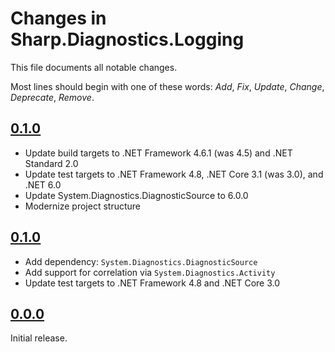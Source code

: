 # Changes in Sharp.Diagnostics.Logging
This file documents all notable changes.

Most lines should begin with one of these words:
*Add*, *Fix*, *Update*, *Change*, *Deprecate*, *Remove*.

<!--
## [Unreleased](https://github.com/sharpjs/Sharp.Diagnostics.Logging/compare/v0.0.0...HEAD)
-->

## [0.1.0](https://github.com/sharpjs/Sharp.Diagnostics.Logging/compare/v0.1.0...release/1.0.0)
- Update build targets to .NET Framework 4.6.1 (was 4.5) and .NET Standard 2.0
- Update test targets to .NET Framework 4.8, .NET Core 3.1 (was 3.0), and .NET 6.0
- Update System.Diagnostics.DiagnosticSource to 6.0.0
- Modernize project structure

## [0.1.0](https://github.com/sharpjs/Sharp.Diagnostics.Logging/compare/v0.0.0...v0.1.0)
- Add dependency: `System.Diagnostics.DiagnosticSource`
- Add support for correlation via `System.Diagnostics.Activity`
- Update test targets to .NET Framework 4.8 and .NET Core 3.0

## [0.0.0](https://github.com/sharpjs/Sharp.Diagnostics.Logging/tree/v0.0.0)
Initial release.

<!--
  Copyright 2022 Jeffrey Sharp

  Permission to use, copy, modify, and distribute this software for any
  purpose with or without fee is hereby granted, provided that the above
  copyright notice and this permission notice appear in all copies.

  THE SOFTWARE IS PROVIDED "AS IS" AND THE AUTHOR DISCLAIMS ALL WARRANTIES
  WITH REGARD TO THIS SOFTWARE INCLUDING ALL IMPLIED WARRANTIES OF
  MERCHANTABILITY AND FITNESS. IN NO EVENT SHALL THE AUTHOR BE LIABLE FOR
  ANY SPECIAL, DIRECT, INDIRECT, OR CONSEQUENTIAL DAMAGES OR ANY DAMAGES
  WHATSOEVER RESULTING FROM LOSS OF USE, DATA OR PROFITS, WHETHER IN AN
  ACTION OF CONTRACT, NEGLIGENCE OR OTHER TORTIOUS ACTION, ARISING OUT OF
  OR IN CONNECTION WITH THE USE OR PERFORMANCE OF THIS SOFTWARE.
-->
